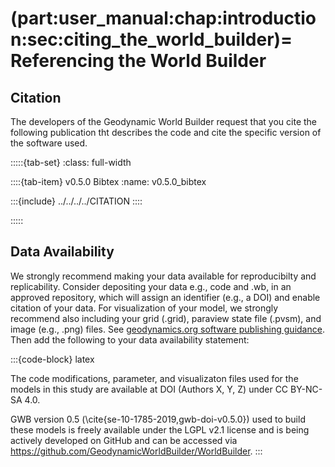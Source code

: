 (part:user_manual:chap:introduction:sec:citing_the_world_builder)=
Referencing the World Builder
=============================

## Citation
The developers of the Geodynamic World Builder request that you cite the following publication tht describes the code and cite the specific version of the software used.

:::::{tab-set}
:class: full-width

::::{tab-item} v0.5.0 Bibtex
:name: v0.5.0_bibtex

:::{include} ../../../../CITATION
::::

:::::

## Data Availability
We strongly recommend making your data available for reproducibilty and replicability. Consider depositing your data e.g., code and .wb, in an approved repository, which will assign an identifier (e.g., a DOI) and enable citation of your data. For visualization of your model, we strongly recommend also including your grid (.grid), paraview state file (.pvsm), and image (e.g., .png) files. See [geodynamics.org software publishing guidance](https://geodynamics.org/software/software-bp/software-publishing).
Then add the following to your data availability statement:

:::{code-block} latex

The code modifications, parameter, and visualizaton files used for the models in this study 
are available at DOI (Authors X, Y, Z) under CC BY-NC-SA 4.0.

GWB version 0.5 (\cite{se-10-1785-2019,gwb-doi-v0.5.0}) used to build these models is freely 
available under the LGPL v2.1 license and is being actively developed on GitHub and can be 
accessed via https://github.com/GeodynamicWorldBuilder/WorldBuilder.
:::
